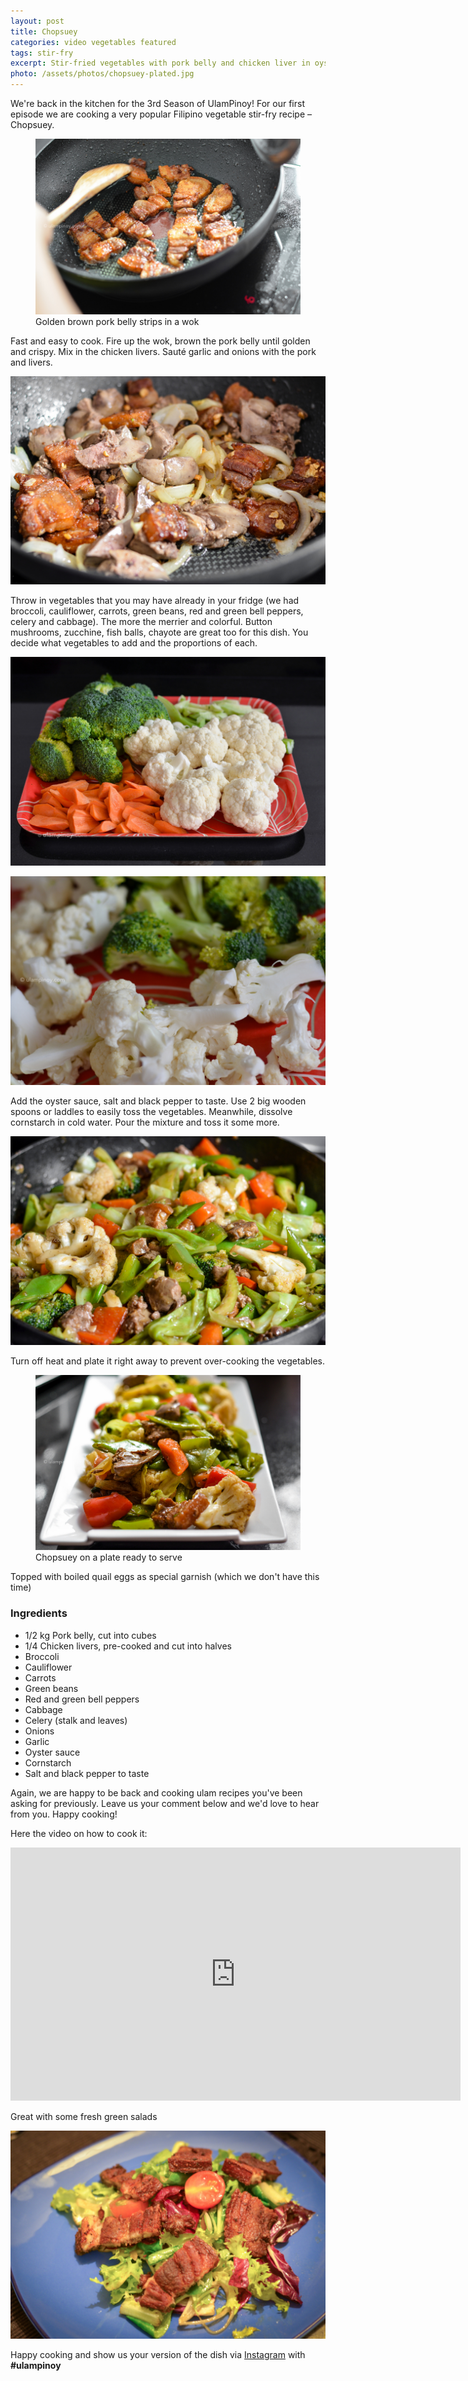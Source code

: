 ```yaml
---
layout: post
title: Chopsuey
categories: video vegetables featured
tags: stir-fry
excerpt: Stir-fried vegetables with pork belly and chicken liver in oyster sauce
photo: /assets/photos/chopsuey-plated.jpg
---
```


We're back in the kitchen for the 3rd Season of UlamPinoy! For our first episode we are cooking a very popular Filipino vegetable stir-fry recipe – Chopsuey.

<figure class="full-width">
	<img class="pure-img" src="/assets/photos/saute-pork-belly.jpg" alt="Draining cleansed fresh squids">
	<figcaption>Golden brown pork belly strips in a wok</figcaption>
</figure>

Fast and easy to cook. Fire up the wok, brown the pork belly until golden and crispy. Mix in the chicken livers. Sauté garlic and onions with the pork and livers.

![Crispy pork belly and chicken liver](/assets/photos/pork-belly-chicken-liver.jpg)

Throw in vegetables that you may have already in your fridge (we had broccoli, cauliflower, carrots, green beans, red and green bell peppers, celery and cabbage). The more the merrier and colorful. Button mushrooms, zucchine, fish balls, chayote are great too for this dish. You decide what vegetables to add and the proportions of each.

![Broccoli, cauliflower and carrots ready for stir-fry](/assets/photos/broccoli-cauliflower-carrots.jpg)

![Broccoli and cauliflower](/assets/photos/broccoli-cauliflower.jpg)

Add the oyster sauce, salt and black pepper to taste. Use 2 big wooden spoons or laddles to easily toss the vegetables. Meanwhile, dissolve cornstarch in cold water. Pour the mixture and toss it some more.

![Cooking chopsuey in a wok](/assets/photos/chopsuey-cooking-wok.jpg)

Turn off heat and plate it right away to prevent over-cooking the vegetables.

<figure class="full-width">
	<img class="pure-img" src="/assets/photos/chopsuey-plated.jpg" alt="Chopsuey on a plate ready to serve">
	<figcaption>Chopsuey on a plate ready to serve</figcaption>
</figure>

Topped with boiled quail eggs as special garnish (which we don't have this time)

### Ingredients
* 1/2 kg Pork belly, cut into cubes
* 1/4 Chicken livers, pre-cooked and cut into halves
* Broccoli
* Cauliflower
* Carrots
* Green beans
* Red and green bell peppers
* Cabbage
* Celery (stalk and leaves)
* Onions
* Garlic
* Oyster sauce
* Cornstarch
* Salt and black pepper to taste

Again, we are happy to be back and cooking ulam recipes you've been asking for previously. Leave us your comment below and we'd love to hear from you. Happy cooking!

Here the video on how to cook it:

<div class="video-holder">
<iframe width="720" height="405" src="https://www.youtube.com/embed/vtYoKYwEInQ?rel=0&amp;controls=0&amp;showinfo=0" frameborder="0" allowfullscreen></iframe>
</div>

Great with some fresh green salads

![Crispy pork belly strips salad](/assets/photos/crispy-pork-belly-salad.jpg)

Happy cooking and show us your version of the dish via [Instagram](https://instagram.com/ulampinoy/) with **#ulampinoy**

